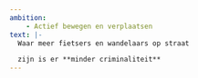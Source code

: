 ```yaml
---
ambition: 
    - Actief bewegen en verplaatsen
text: |-
  Waar meer fietsers en wandelaars op straat 

  zijn is er **minder criminaliteit**
---
```

